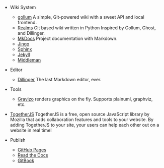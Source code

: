 - Wiki System
  - [gollum] A simple, Git-powered wiki with a sweet API and local frontend.
  - [Realms] Git based wiki written in Python Inspired by Gollum, Ghost, and Dillinger.
  - [MkDocs] Project documentation with Markdown.
  - [Jingo](https://github.com/claudioc/jingo)
  - [Sphinx](http://sphinx-doc.org/)
  - [Jekyll](https://jekyllrb.com/)
  - [Middleman](https://middlemanapp.com/)

- Editor
  - [Dillinger] The last Markdown editor, ever.

- Tools
  - [Gravizo] renders graphics on the fly. Supports plainuml, graphviz, etc.
 - [TogetherJS] TogetherJS is a free, open source JavaScript library by Mozilla that adds collaboration features and tools to your website. By adding TogetherJS to your site, your users can help each other out on a website in real time!

- Publish
  - [GitHub Pages](https://pages.github.com/)
  - [Read the Docs](https://readthedocs.org/)
  - [GitBook](https://www.gitbook.com/)



[gollum]: https://github.com/gollum/gollum
[Realms]: http://realms.io/
[Dillinger]: https://github.com/joemccann/dillinger/
[Gravizo]: http://www.gravizo.com/
[TogetherJS]: https://togetherjs.com/
[MkDocs]: http://www.mkdocs.org/